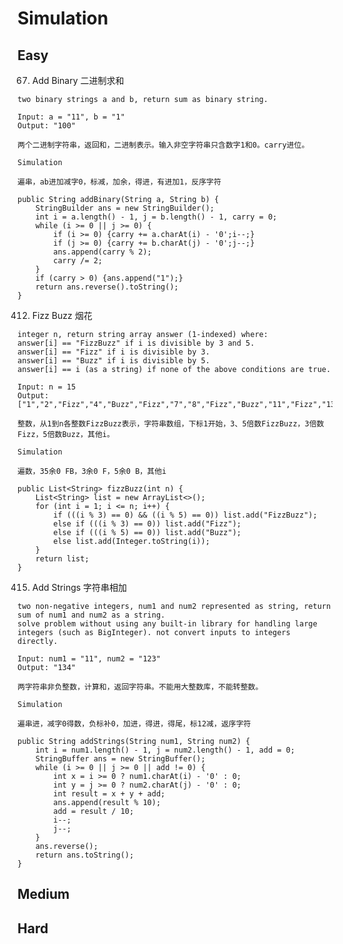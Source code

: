 # Simulation

## Easy

67. Add Binary 二进制求和

```
two binary strings a and b, return sum as binary string.

Input: a = "11", b = "1"
Output: "100"
```
```
两个二进制字符串，返回和，二进制表示。输入非空字符串只含数字1和0。carry进位。
```

```Simulation```
```
遍串，ab进加减字0，标减，加余，得进，有进加1，反序字符
```
```
public String addBinary(String a, String b) {
    StringBuilder ans = new StringBuilder();
    int i = a.length() - 1, j = b.length() - 1, carry = 0;
    while (i >= 0 || j >= 0) {
        if (i >= 0) {carry += a.charAt(i) - '0';i--;}
        if (j >= 0) {carry += b.charAt(j) - '0';j--;}
        ans.append(carry % 2);
        carry /= 2;
    }
    if (carry > 0) {ans.append("1");}
    return ans.reverse().toString();
}
```

412. Fizz Buzz 烟花

```
integer n, return string array answer (1-indexed) where:
answer[i] == "FizzBuzz" if i is divisible by 3 and 5.
answer[i] == "Fizz" if i is divisible by 3.
answer[i] == "Buzz" if i is divisible by 5.
answer[i] == i (as a string) if none of the above conditions are true.

Input: n = 15
Output: ["1","2","Fizz","4","Buzz","Fizz","7","8","Fizz","Buzz","11","Fizz","13","14","FizzBuzz"]
```
```
整数，从1到n各整数FizzBuzz表示，字符串数组，下标1开始，3、5倍数FizzBuzz，3倍数Fizz，5倍数Buzz，其他i。
```

```Simulation```
```
遍数，35余0 FB，3余0 F，5余0 B，其他i
```
```
public List<String> fizzBuzz(int n) {
    List<String> list = new ArrayList<>();
    for (int i = 1; i <= n; i++) {
        if (((i % 3) == 0) && ((i % 5) == 0)) list.add("FizzBuzz");
        else if (((i % 3) == 0)) list.add("Fizz");
        else if (((i % 5) == 0)) list.add("Buzz");
        else list.add(Integer.toString(i));
    }
    return list;
}
```

415. Add Strings 字符串相加

```
two non-negative integers, num1 and num2 represented as string, return sum of num1 and num2 as a string.
solve problem without using any built-in library for handling large integers (such as BigInteger). not convert inputs to integers directly.

Input: num1 = "11", num2 = "123"
Output: "134"
```
```
两字符串非负整数，计算和，返回字符串。不能用大整数库，不能转整数。
```

```Simulation```
```
遍串进，减字0得数，负标补0，加进，得进，得尾，标12减，返序字符
```
```
public String addStrings(String num1, String num2) {
    int i = num1.length() - 1, j = num2.length() - 1, add = 0;
    StringBuffer ans = new StringBuffer();
    while (i >= 0 || j >= 0 || add != 0) {
        int x = i >= 0 ? num1.charAt(i) - '0' : 0;
        int y = j >= 0 ? num2.charAt(j) - '0' : 0;
        int result = x + y + add;
        ans.append(result % 10);
        add = result / 10;
        i--;
        j--;
    }
    ans.reverse();
    return ans.toString();
}
```

## Medium


## Hard
